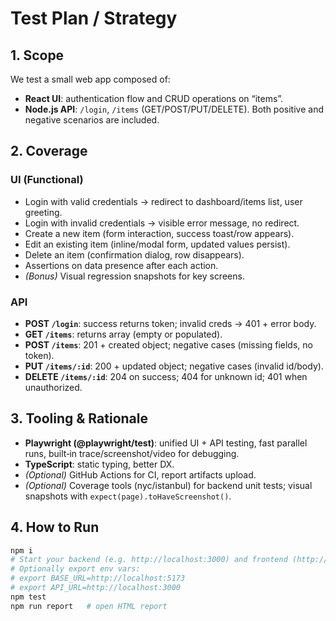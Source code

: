 # Test Plan / Strategy

## 1. Scope
We test a small web app composed of:
- **React UI**: authentication flow and CRUD operations on “items”.
- **Node.js API**: `/login`, `/items` (GET/POST/PUT/DELETE).
Both positive and negative scenarios are included.

## 2. Coverage

### UI (Functional)
- Login with valid credentials → redirect to dashboard/items list, user greeting.
- Login with invalid credentials → visible error message, no redirect.
- Create a new item (form interaction, success toast/row appears).
- Edit an existing item (inline/modal form, updated values persist).
- Delete an item (confirmation dialog, row disappears).
- Assertions on data presence after each action.
- *(Bonus)* Visual regression snapshots for key screens.

### API
- **POST `/login`**: success returns token; invalid creds → 401 + error body.
- **GET `/items`**: returns array (empty or populated).
- **POST `/items`**: 201 + created object; negative cases (missing fields, no token).
- **PUT `/items/:id`**: 200 + updated object; negative cases (invalid id/body).
- **DELETE `/items/:id`**: 204 on success; 404 for unknown id; 401 when unauthorized.

## 3. Tooling & Rationale
- **Playwright (@playwright/test)**: unified UI + API testing, fast parallel runs, built‑in trace/screenshot/video for debugging.
- **TypeScript**: static typing, better DX.
- *(Optional)* GitHub Actions for CI, report artifacts upload.
- *(Optional)* Coverage tools (nyc/istanbul) for backend unit tests; visual snapshots with `expect(page).toHaveScreenshot()`.

## 4. How to Run
```bash
npm i
# Start your backend (e.g. http://localhost:3000) and frontend (http://localhost:5173)
# Optionally export env vars:
# export BASE_URL=http://localhost:5173
# export API_URL=http://localhost:3000
npm test
npm run report   # open HTML report
